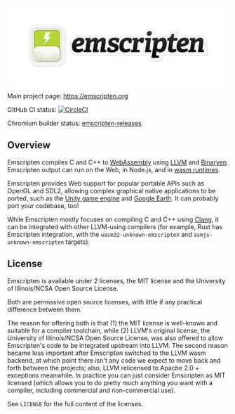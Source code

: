 ![emscripten logo](media/switch_logo.png)

Main project page: <https://emscripten.org>

GitHub CI status: [![CircleCI](https://circleci.com/gh/emscripten-core/emscripten.svg?style=svg)](https://circleci.com/gh/emscripten-core/emscripten/tree/main)

Chromium builder status: [emscripten-releases](https://ci.chromium.org/p/emscripten-releases)

Overview
--------

Emscripten compiles C and C++ to [WebAssembly](https://webassembly.org/) using
[LLVM](https://en.wikipedia.org/wiki/LLVM) and
[Binaryen](https://github.com/WebAssembly/binaryen/). Emscripten output can run
on the Web, in Node.js, and in
[wasm runtimes](https://v8.dev/blog/emscripten-standalone-wasm#running-in-wasm-runtimes).

Emscripten provides Web support for popular portable APIs such as OpenGL and
SDL2, allowing complex graphical native applications to be ported, such as
the [Unity game engine](https://docs.unity3d.com/Manual/webgl-gettingstarted.html)
and [Google Earth](https://blog.chromium.org/2019/06/webassembly-brings-google-earth-to-more.html).
It can probably port your codebase, too!

While Emscripten mostly focuses on compiling C and C++ using
[Clang](https://clang.llvm.org/), it can be integrated with other LLVM-using
compilers (for example, Rust has Emscripten integration, with the
`wasm32-unknown-emscripten` and `asmjs-unknown-emscripten` targets).

License 
-------

Emscripten is available under 2 licenses, the MIT license and the
University of Illinois/NCSA Open Source License.

Both are permissive open source licenses, with little if any
practical difference between them.

The reason for offering both is that (1) the MIT license is
well-known and suitable for a compiler toolchain, while
(2) LLVM's original license, the University of Illinois/NCSA Open Source
License, was also offered to allow Emscripten's code to be integrated
upstream into LLVM. The second reason became less important after
Emscripten switched to the LLVM wasm backend, at which point there
isn't any code we expect to move back and forth between the projects;
also, LLVM relicensed to Apache 2.0 + exceptions meanwhile. In practice you
can just consider Emscripten as MIT licensed (which allows
you to do pretty much anything you want with a compiler, including
commercial and non-commercial use).

See `LICENSE` for the full content of the licenses.
